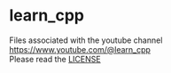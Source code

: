 # learn_cpp

Files associated with the youtube channel <https://www.youtube.com/@learn_cpp> \
Please read the [LICENSE](LICENSE.txt)